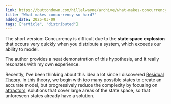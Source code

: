 ```yaml
---
link: https://buttondown.com/hillelwayne/archive/what-makes-concurrency-so-hard/
title: "What makes concurrency so hard?"
added_date: 2025-03-09
tags: ["article", "distributed"]
---
```


The short version: Concurrency is difficult due to the **state space explosion** that occurs
very quickly when you distribute a system, which exceeds our ability to model. 

The author provides a neat demonstration of this hypothesis, and it really resonates with
my own experience. 

Recently, I’ve been thinking about this idea a lot since I discovered 
[Residual Theory](https://youtu.be/_MPUoiG6w_U?si=-G54W3aPhlvWTiQd). In
this theory, we begin with too many possible states to create an accurate model, but
progressively reduce the complexity by focusing on [attractors](https://en.m.wikipedia.org/wiki/Attractor),
solutions that cover large areas of the state space, so that unforeseen states already
have a solution.
